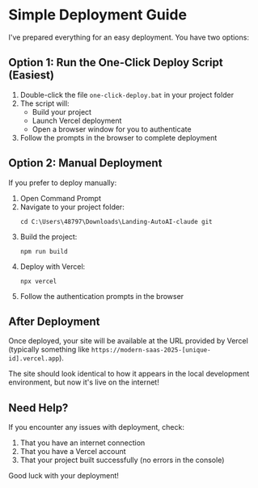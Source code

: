 # Simple Deployment Guide

I've prepared everything for an easy deployment. You have two options:

## Option 1: Run the One-Click Deploy Script (Easiest)

1. Double-click the file `one-click-deploy.bat` in your project folder
2. The script will:
   - Build your project
   - Launch Vercel deployment
   - Open a browser window for you to authenticate
3. Follow the prompts in the browser to complete deployment

## Option 2: Manual Deployment

If you prefer to deploy manually:

1. Open Command Prompt
2. Navigate to your project folder:
   ```
   cd C:\Users\48797\Downloads\Landing-AutoAI-claude git
   ```
3. Build the project:
   ```
   npm run build
   ```
4. Deploy with Vercel:
   ```
   npx vercel
   ```
5. Follow the authentication prompts in the browser

## After Deployment

Once deployed, your site will be available at the URL provided by Vercel (typically something like `https://modern-saas-2025-[unique-id].vercel.app`).

The site should look identical to how it appears in the local development environment, but now it's live on the internet!

## Need Help?

If you encounter any issues with deployment, check:
1. That you have an internet connection
2. That you have a Vercel account
3. That your project built successfully (no errors in the console)

Good luck with your deployment!
